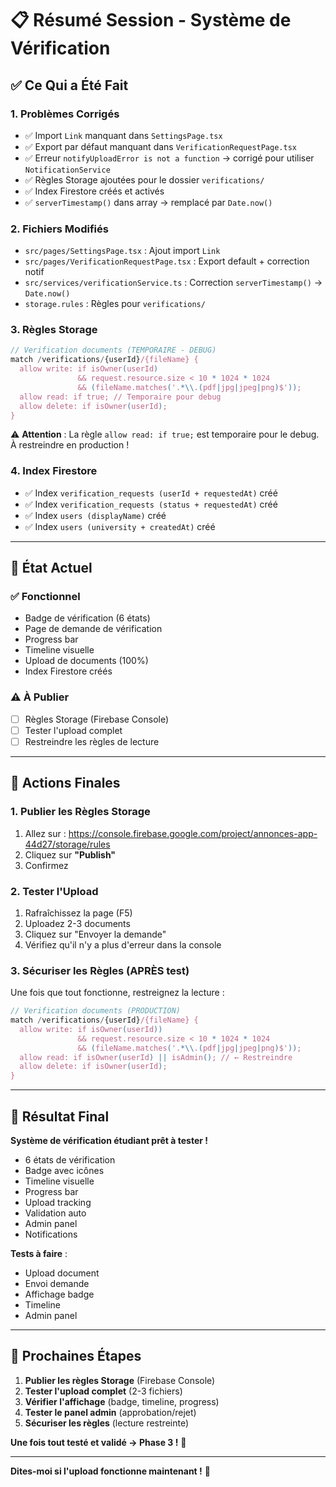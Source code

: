 # 📋 Résumé Session - Système de Vérification

## ✅ Ce Qui a Été Fait

### 1. Problèmes Corrigés
- ✅ Import `Link` manquant dans `SettingsPage.tsx`
- ✅ Export par défaut manquant dans `VerificationRequestPage.tsx`
- ✅ Erreur `notifyUploadError is not a function` → corrigé pour utiliser `NotificationService`
- ✅ Règles Storage ajoutées pour le dossier `verifications/`
- ✅ Index Firestore créés et activés
- ✅ `serverTimestamp()` dans array → remplacé par `Date.now()`

### 2. Fichiers Modifiés
- `src/pages/SettingsPage.tsx` : Ajout import `Link`
- `src/pages/VerificationRequestPage.tsx` : Export default + correction notif
- `src/services/verificationService.ts` : Correction `serverTimestamp()` → `Date.now()`
- `storage.rules` : Règles pour `verifications/`

### 3. Règles Storage
```javascript
// Verification documents (TEMPORAIRE - DEBUG)
match /verifications/{userId}/{fileName} {
  allow write: if isOwner(userId)
               && request.resource.size < 10 * 1024 * 1024
               && (fileName.matches('.*\\.(pdf|jpg|jpeg|png)$'));
  allow read: if true; // Temporaire pour debug
  allow delete: if isOwner(userId);
}
```

⚠️ **Attention** : La règle `allow read: if true;` est temporaire pour le debug. À restreindre en production !

### 4. Index Firestore
- ✅ Index `verification_requests (userId + requestedAt)` créé
- ✅ Index `verification_requests (status + requestedAt)` créé
- ✅ Index `users (displayName)` créé
- ✅ Index `users (university + createdAt)` créé

---

## 🎯 État Actuel

### ✅ Fonctionnel
- Badge de vérification (6 états)
- Page de demande de vérification
- Progress bar
- Timeline visuelle
- Upload de documents (100%)
- Index Firestore créés

### ⚠️ À Publier
- [ ] Règles Storage (Firebase Console)
- [ ] Tester l'upload complet
- [ ] Restreindre les règles de lecture

---

## 🚀 Actions Finales

### 1. Publier les Règles Storage
1. Allez sur : https://console.firebase.google.com/project/annonces-app-44d27/storage/rules
2. Cliquez sur **"Publish"**
3. Confirmez

### 2. Tester l'Upload
1. Rafraîchissez la page (F5)
2. Uploadez 2-3 documents
3. Cliquez sur "Envoyer la demande"
4. Vérifiez qu'il n'y a plus d'erreur dans la console

### 3. Sécuriser les Règles (APRÈS test)
Une fois que tout fonctionne, restreignez la lecture :

```javascript
// Verification documents (PRODUCTION)
match /verifications/{userId}/{fileName} {
  allow write: if isOwner(userId))
               && request.resource.size < 10 * 1024 * 1024
               && (fileName.matches('.*\\.(pdf|jpg|jpeg|png)$'));
  allow read: if isOwner(userId) || isAdmin(); // ← Restreindre
  allow delete: if isOwner(userId);
}
```

---

## 🎉 Résultat Final

**Système de vérification étudiant prêt à tester !**

- 6 états de vérification
- Badge avec icônes
- Timeline visuelle
- Progress bar
- Upload tracking
- Validation auto
- Admin panel
- Notifications

**Tests à faire** :
- Upload document
- Envoi demande
- Affichage badge
- Timeline
- Admin panel

---

## 📝 Prochaines Étapes

1. **Publier les règles Storage** (Firebase Console)
2. **Tester l'upload complet** (2-3 fichiers)
3. **Vérifier l'affichage** (badge, timeline, progress)
4. **Tester le panel admin** (approbation/rejet)
5. **Sécuriser les règles** (lecture restreinte)

**Une fois tout testé et validé → Phase 3 !** 🚀

---

**Dites-moi si l'upload fonctionne maintenant !** 🎯


